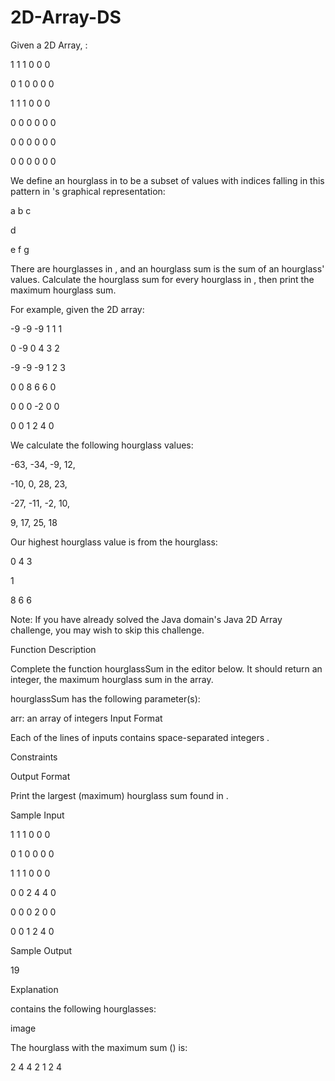 # 2D-Array-DS


Given a  2D Array, :

1 1 1 0 0 0 

0 1 0 0 0 0 

1 1 1 0 0 0 

0 0 0 0 0 0 

0 0 0 0 0 0 

0 0 0 0 0 0 

We define an hourglass in  to be a subset of values with indices falling in this pattern in 's graphical representation:

a b c 

  d 
  
e f g 

There are  hourglasses in , and an hourglass sum is the sum of an hourglass' values. Calculate the hourglass sum for every hourglass in , then print the maximum hourglass sum.

For example, given the 2D array:

-9 -9 -9  1 1 1 

 0 -9  0  4 3 2
 
-9 -9 -9  1 2 3

 0  0  8  6 6 0
 
 0  0  0 -2 0 0
 
 0  0  1  2 4 0
 
We calculate the following  hourglass values:

-63, -34, -9, 12, 

-10, 0, 28, 23, 

-27, -11, -2, 10, 

9, 17, 25, 18

Our highest hourglass value is  from the hourglass:

0 4 3

  1
  
8 6 6

Note: If you have already solved the Java domain's Java 2D Array challenge, you may wish to skip this challenge.

Function Description

Complete the function hourglassSum in the editor below. It should return an integer, the maximum hourglass sum in the array.

hourglassSum has the following parameter(s):

arr: an array of integers
Input Format

Each of the  lines of inputs  contains  space-separated integers .

Constraints

Output Format

Print the largest (maximum) hourglass sum found in .

Sample Input

1 1 1 0 0 0

0 1 0 0 0 0

1 1 1 0 0 0

0 0 2 4 4 0

0 0 0 2 0 0

0 0 1 2 4 0

Sample Output

19

Explanation

 contains the following hourglasses:

image

The hourglass with the maximum sum () is:

2 4 4
  2
1 2 4
